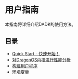 # 用户指南


本指南将详细介绍DADK的使用方法。

## 目录

- [Quick Start - 快速开始！](./quickstart.md)
- [对DragonOS内核进行性能分析](./profiling.md)
- [构建用户程序](./user-prog-build.md)
- [环境变量](./envs.md)
